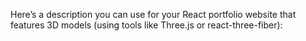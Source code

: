 Here’s a description you can use for your React portfolio website that features 3D models (using tools like Three.js or react-three-fiber):
